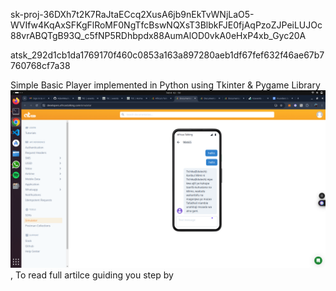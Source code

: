 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



atsk_292d1cb1da1769170f460c0853a163a897280aeb1df67fef632f46ae67b7760768cf7a38

Simple Basic Player implemented in Python using Tkinter &amp; Pygame Library
![](SMSAPI.png?raw=true), To read full artilce guiding you step by 